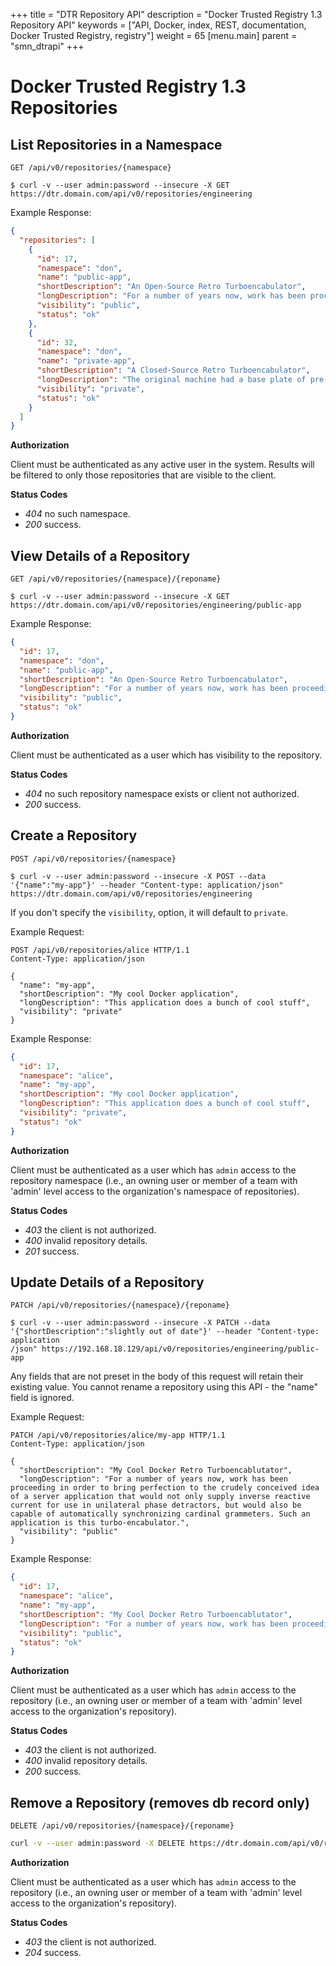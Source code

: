 +++
title = "DTR Repository API"
description = "Docker Trusted Registry 1.3 Repository API"
keywords = ["API, Docker, index, REST, documentation, Docker Trusted Registry, registry"]
weight = 65
[menu.main]
parent = "smn_dtrapi"
+++

# Docker Trusted Registry 1.3 Repositories

## List Repositories in a Namespace

`GET /api/v0/repositories/{namespace}`

```curl
$ curl -v --user admin:password --insecure -X GET https://dtr.domain.com/api/v0/repositories/engineering
```

Example Response:

```json
{
  "repositories": [
    {
      "id": 17,
      "namespace": "don",
      "name": "public-app",
      "shortDescription": "An Open-Source Retro Turboencabulator",
      "longDescription": "For a number of years now, work has been proceeding in order to bring perfection to the crudely conceived idea of a transmission that would not only supply inverse reactive current for use in unilateral phase detractors, but would also be capable of automatically synchronizing cardinal grammeters. Such an instrument is the turbo-encabulator.\nNow basically the only new principle involved is that instead of power being generated by the relative motion of conductors and fluxes, it's produced by the modial interaction of magneto-reluctance and capacitive diractance.",
      "visibility": "public",
      "status": "ok"
    },
    {
      "id": 32,
      "namespace": "don",
      "name": "private-app",
      "shortDescription": "A Closed-Source Retro Turboencabulator",
      "longDescription": "The original machine had a base plate of pre-famulated amulite surmounted by a malleable logarithmic casing in such a way that the two spurving bearings were in a direct line with the panametric fam. The latter consisted simply of six hydrocoptic marzlevanes, so fitted to the ambifacient lunar waneshaft that side fumbling was effectively prevented.\nThe main winding was of the normal lotus-o-delta type placed in panendermic semi-boloid slots of the stator, every seventh conductor being connected by a non-reversible termie pipe to the differential girdle spring on the \"up\" end of the grammies.\nThe turbo-encabulator has now reached a high level of development, and it’s being successfully used in the operation of novertrunnions. Moreover, whenever a forescent skor motion is required, it may also be employed in conjunction with a drawn reciprocation dingle arm, to reduce soinasoidal repleneration.\nIt's not cheap, but I'm sure the government will buy it. [unfurls 50,000,000 price tag]",
      "visibility": "private",
      "status": "ok"
    }
  ]
}
```

**Authorization**

Client must be authenticated as any active user in the system. Results will be
filtered to only those repositories that are visible to the client.

**Status Codes**

- *404* no such namespace.
- *200* success.

## View Details of a Repository

`GET /api/v0/repositories/{namespace}/{reponame}`

```curl
$ curl -v --user admin:password --insecure -X GET https://dtr.domain.com/api/v0/repositories/engineering/public-app
```

Example Response:

```json
{
  "id": 17,
  "namespace": "don",
  "name": "public-app",
  "shortDescription": "An Open-Source Retro Turboencabulator",
  "longDescription": "For a number of years now, work has been proceeding in order to bring perfection to the crudely conceived idea of a transmission that would not only supply inverse reactive current for use in unilateral phase detractors, but would also be capable of automatically synchronizing cardinal grammeters. Such an instrument is the turbo-encabulator.\nNow basically the only new principle involved is that instead of power being generated by the relative motion of conductors and fluxes, it's produced by the modial interaction of magneto-reluctance and capacitive diractance.",
  "visibility": "public",
  "status": "ok"
}
```

**Authorization**

Client must be authenticated as a user which has visibility to the repository.

**Status Codes**

- *404* no such repository namespace exists or client not authorized.
- *200* success.

## Create a Repository

`POST /api/v0/repositories/{namespace}`

```curl
$ curl -v --user admin:password --insecure -X POST --data '{"name":"my-app"}' --header "Content-type: application/json" https://dtr.domain.com/api/v0/repositories/engineering
```

If you don't specify the `visibility`, option, it will default to `private`.

Example Request:

```http
POST /api/v0/repositories/alice HTTP/1.1
Content-Type: application/json

{
  "name": "my-app",
  "shortDescription": "My cool Docker application",
  "longDescription": "This application does a bunch of cool stuff",
  "visibility": "private"
}
```

Example Response:

```json
{
  "id": 17,
  "namespace": "alice",
  "name": "my-app",
  "shortDescription": "My cool Docker application",
  "longDescription": "This application does a bunch of cool stuff",
  "visibility": "private",
  "status": "ok"
}
```

**Authorization**

Client must be authenticated as a user which has `admin` access to the
repository namespace (i.e., an owning user or member of a team with 'admin'
level access to the organization's namespace of repositories).

**Status Codes**

- *403* the client is not authorized.
- *400* invalid repository details.
- *201* success.

## Update Details of a Repository

`PATCH /api/v0/repositories/{namespace}/{reponame}`

```curl
$ curl -v --user admin:password --insecure -X PATCH --data '{"shortDescription":"slightly out of date"}' --header "Content-type: application
/json" https://192.168.18.129/api/v0/repositories/engineering/public-app
```

Any fields that are not preset in the body of this request will retain their existing value.
You cannot rename a repository using this API - the "name" field is ignored.

Example Request:

```
PATCH /api/v0/repositories/alice/my-app HTTP/1.1
Content-Type: application/json

{
  "shortDescription": "My Cool Docker Retro Turboencablutator",
  "longDescription": "For a number of years now, work has been proceeding in order to bring perfection to the crudely conceived idea of a server application that would not only supply inverse reactive current for use in unilateral phase detractors, but would also be capable of automatically synchronizing cardinal grammeters. Such an application is this turbo-encabulator.",
  "visibility": "public"
}
```

Example Response:

```json
{
  "id": 17,
  "namespace": "alice",
  "name": "my-app",
  "shortDescription": "My Cool Docker Retro Turboencablutator",
  "longDescription": "For a number of years now, work has been proceeding in order to bring perfection to the crudely conceived idea of a server application that would not only supply inverse reactive current for use in unilateral phase detractors, but would also be capable of automatically synchronizing cardinal grammeters. Such an application is this turbo-encabulator.",
  "visibility": "public",
  "status": "ok"
}
```

**Authorization**

Client must be authenticated as a user which has `admin` access to the
repository (i.e., an owning user or member of a team with 'admin'
level access to the organization's repository).

**Status Codes**

- *403* the client is not authorized.
- *400* invalid repository details.
- *200* success.

## Remove a Repository (removes db record only)

`DELETE /api/v0/repositories/{namespace}/{reponame}`

```bash
curl -v --user admin:password -X DELETE https://dtr.domain.com/api/v0/repositories/engineering/public-app
```

**Authorization**

Client must be authenticated as a user which has `admin` access to the
repository (i.e., an owning user or member of a team with 'admin'
level access to the organization's repository).

**Status Codes**

- *403* the client is not authorized.
- *204* success.
